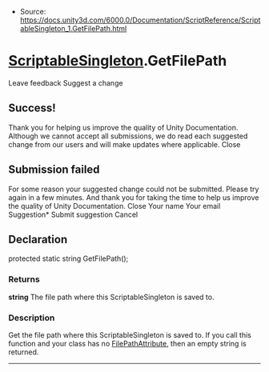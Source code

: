 * Source: https://docs.unity3d.com/6000.0/Documentation/ScriptReference/ScriptableSingleton_1.GetFilePath.html

#  [ScriptableSingleton<T0>](https://docs.unity3d.com/6000.0/Documentation/ScriptReference/ScriptableSingleton_1.html).GetFilePath
Leave feedback
Suggest a change
## Success!
Thank you for helping us improve the quality of Unity Documentation. Although we cannot accept all submissions, we do read each suggested change from our users and will make updates where applicable.
Close
## Submission failed
For some reason your suggested change could not be submitted. Please <a>try again</a> in a few minutes. And thank you for taking the time to help us improve the quality of Unity Documentation.
Close
Your name Your email Suggestion* Submit suggestion
Cancel
## Declaration
protected static string GetFilePath(); 
### Returns
**string** The file path where this ScriptableSingleton is saved to. 
### Description
Get the file path where this ScriptableSingleton is saved to.
If you call this function and your class has no [FilePathAttribute](https://docs.unity3d.com/6000.0/Documentation/ScriptReference/FilePathAttribute.html), then an empty string is returned.
* * *
